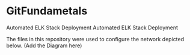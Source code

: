 # GitFundametals
Automated ELK Stack Deployment
Automated ELK Stack Deployment

The files in this repository were used to configure the network depicted below.
(Add the Diagram here)


